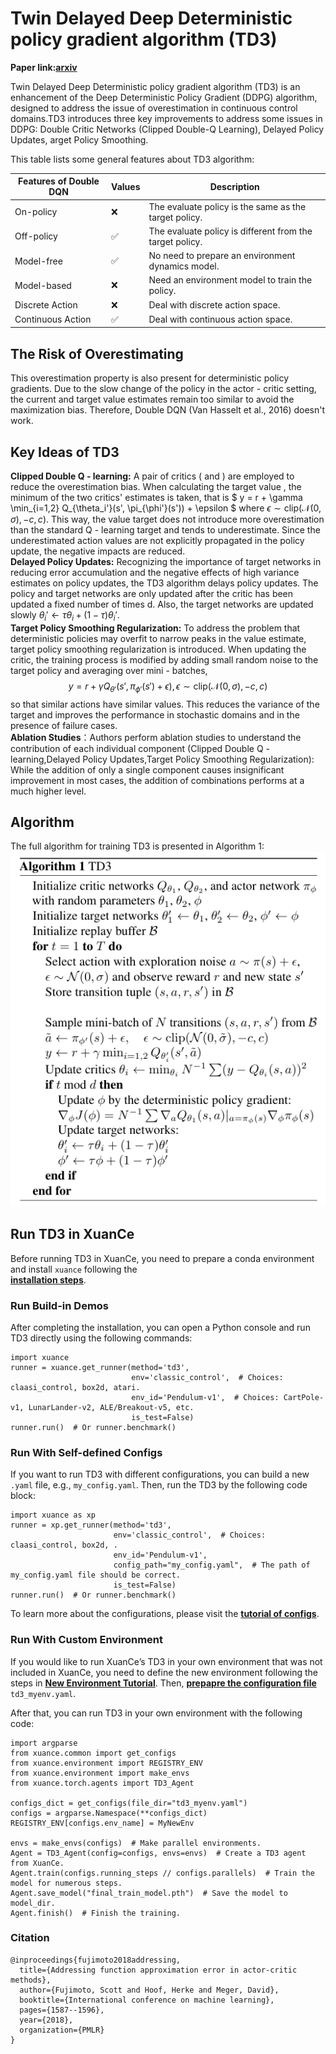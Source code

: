 # Twin Delayed Deep Deterministic policy gradient algorithm (TD3)
**Paper link:[arxiv](https://arxiv.org/abs/1802.09477)**

Twin Delayed Deep Deterministic policy gradient algorithm (TD3) is an enhancement of the Deep Deterministic Policy Gradient (DDPG) algorithm, designed to address the issue of overestimation  in continuous control domains.TD3 introduces three key improvements to address some issues in DDPG: Double Critic Networks (Clipped Double-Q Learning), Delayed Policy Updates, arget Policy Smoothing. 

This table lists some general features about TD3 algorithm:

| Features of Double DQN  | Values | Description                                              |
|-------------------------|--------|----------------------------------------------------------|
| On-policy               | ❌      | The evaluate policy is the same as the target policy.    |
| Off-policy              | ✅      | The evaluate policy is different from the target policy. |
| Model-free              | ✅      | No need to prepare an environment dynamics model.        |
| Model-based             | ❌      | Need an environment model to train the policy.           |
| Discrete Action         | ❌      | Deal with discrete action space.                         |
| Continuous Action       | ✅      | Deal with continuous action space.                       |

## The Risk of Overestimating
 This overestimation property is also present for deterministic policy gradients. Due to the slow change of the policy in the actor - critic setting, the current and target value estimates remain too similar to avoid the maximization bias. Therefore, Double DQN (Van Hasselt et al., 2016) doesn't work.
 
## Key Ideas of TD3
**Clipped Double Q - learning:**
 A pair of critics ( and ) are employed to reduce the overestimation bias. When calculating the target value , 
 the minimum of the two critics' estimates is taken, that is 
 $
 y = r + \gamma \min_{i=1,2} Q_{\theta_i'}(s', \pi_{\phi'}(s')) + \epsilon
 $
 where $\epsilon \sim \text{clip}(\mathcal{N}(0, \sigma), -c, c)$. This way, the value target does not introduce
 more overestimation than the standard Q - learning target and tends to underestimate. Since the underestimated 
 action values are not explicitly propagated in the policy update, the negative impacts are reduced.  
**Delayed Policy Updates:** Recognizing the importance of target networks in reducing error
 accumulation and the negative effects of high variance estimates on policy updates, the TD3 algorithm delays 
 policy updates. The policy and target networks are only updated after the critic has been updated a fixed 
 number of times d. Also, the target networks are updated slowly 
 $\theta_i' \leftarrow \tau \theta_i + (1 - \tau) \theta_i'$.  
**Target Policy Smoothing Regularization:** To address the problem that deterministic policies may overfit to 
narrow peaks in the value estimate, target policy smoothing regularization is introduced. When updating 
the critic, the training process is modified by adding small random noise to the target policy and averaging 
over mini - batches,
$$
y = r + \gamma Q_{\theta'}(s', \pi_{\phi'}(s') + \epsilon),
\epsilon \sim \text{clip}(\mathcal{N}(0, \sigma), -c, c)
$$ 
so that similar actions have similar values. This reduces the variance of the target and improves the performance 
in stochastic domains and in the presence of failure cases.  
**Ablation Studies**：Authors perform ablation studies to understand the contribution of each individual component
(Clipped Double Q - learning,Delayed Policy Updates,Target Policy Smoothing Regularization):
While the addition of only a single component causes insignificant improvement in most cases, the addition of 
combinations performs at a much higher level.

## Algorithm
The full algorithm for training TD3 is presented in Algorithm 1:
![链接网址](./../../../_static/figures/pseucodes/pseucode-TD3.png)

## Run TD3 in XuanCe
Before running TD3 in XuanCe, you need to prepare a conda environment and install ```xuance``` following the  
 [**installation steps**](./../../../usage/installation.rst#install-xuance).
### Run Build-in Demos
After completing the installation, you can open a Python console and run TD3 directly using the following commands:
```
import xuance
runner = xuance.get_runner(method='td3',
                           env='classic_control',  # Choices: claasi_control, box2d, atari.
                           env_id='Pendulum-v1',  # Choices: CartPole-v1, LunarLander-v2, ALE/Breakout-v5, etc.
                           is_test=False)
runner.run()  # Or runner.benchmark()
```
### Run With Self-defined Configs
If you want to run TD3 with different configurations, you can build a new ```.yaml``` file, e.g., 
```my_config.yaml```. Then, run the TD3 by the following code block:
```
import xuance as xp
runner = xp.get_runner(method='td3',
                       env='classic_control',  # Choices: claasi_control, box2d, .
                       env_id='Pendulum-v1',  
                       config_path="my_config.yaml",  # The path of my_config.yaml file should be correct.
                       is_test=False)
runner.run()  # Or runner.benchmark()
```
To learn more about the configurations, please visit the
 [**tutorial of configs**](./../../configs/configuration_examples.rst).
### Run With Custom Environment
If you would like to run XuanCe’s TD3 in your own environment that was not included in XuanCe, you need to 
define the new environment following the steps in 
 [**New Environment Tutorial**](./../../../usage/custom_env/custom_drl_env.rst).
Then, [**prepapre the configuration file**](./../../../usage/custom_env/custom_drl_env.rst#step-2-create-the-config-file-and-read-the-configurations) 
   ```td3_myenv.yaml```.

After that, you can run TD3 in your own environment with the following code:
```
import argparse
from xuance.common import get_configs
from xuance.environment import REGISTRY_ENV
from xuance.environment import make_envs
from xuance.torch.agents import TD3_Agent

configs_dict = get_configs(file_dir="td3_myenv.yaml")
configs = argparse.Namespace(**configs_dict)
REGISTRY_ENV[configs.env_name] = MyNewEnv

envs = make_envs(configs)  # Make parallel environments.
Agent = TD3_Agent(config=configs, envs=envs)  # Create a TD3 agent from XuanCe.
Agent.train(configs.running_steps // configs.parallels)  # Train the model for numerous steps.
Agent.save_model("final_train_model.pth")  # Save the model to model_dir.
Agent.finish()  # Finish the training.
```
### Citation
```
@inproceedings{fujimoto2018addressing,
  title={Addressing function approximation error in actor-critic methods},
  author={Fujimoto, Scott and Hoof, Herke and Meger, David},
  booktitle={International conference on machine learning},
  pages={1587--1596},
  year={2018},
  organization={PMLR}
}
```
